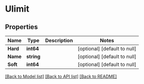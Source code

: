# Ulimit

## Properties
Name | Type | Description | Notes
------------ | ------------- | ------------- | -------------
**Hard** | **int64** |  | [optional] [default to null]
**Name** | **string** |  | [optional] [default to null]
**Soft** | **int64** |  | [optional] [default to null]

[[Back to Model list]](../README.md#documentation-for-models) [[Back to API list]](../README.md#documentation-for-api-endpoints) [[Back to README]](../README.md)

